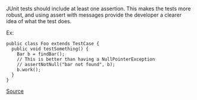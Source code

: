 JUnit tests should include at least one assertion. This makes the tests more robust, and using assert with messages provide the developer a clearer idea of what the test does.

Ex:

```
public class Foo extends TestCase {
  public void testSomething() {
    Bar b = findBar();
    // This is better than having a NullPointerException
    // assertNotNull("bar not found", b);
    b.work();
  }
}
```

[Source](https://pmd.github.io/pmd-5.3.3/pmd-java/rules/java/junit.html#JUnitTestsShouldIncludeAssert)
